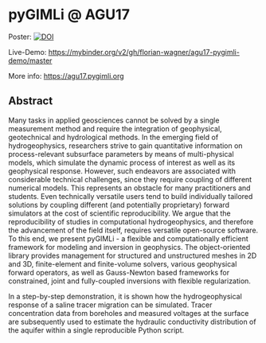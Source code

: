 # pyGIMLi @ AGU17

Poster: [![DOI](https://zenodo.org/badge/DOI/10.5281/zenodo.1095621.svg)](https://doi.org/10.5281/zenodo.1095621)

Live-Demo: https://mybinder.org/v2/gh/florian-wagner/agu17-pygimli-demo/master

More info: https://agu17.pygimli.org

## Abstract

Many tasks in applied geosciences cannot be solved by a single measurement method and require the integration of geophysical, geotechnical and hydrological methods. In the emerging field of hydrogeophysics, researchers strive to gain quantitative information on process-relevant subsurface parameters by means of multi-physical models, which simulate the dynamic process of interest as well as its geophysical response. However, such endeavors are associated with considerable technical challenges, since they require coupling of different numerical models. This represents an obstacle for many practitioners and students. Even technically versatile users tend to build individually tailored solutions by coupling different (and potentially proprietary) forward simulators at the cost of scientific reproducibility.
We argue that the reproducibility of studies in computational hydrogeophysics, and therefore the advancement of the field itself, requires versatile open-source software. To this end, we present pyGIMLi - a flexible and computationally efficient framework for modeling and inversion in geophysics. The object-oriented library provides management for structured and unstructured meshes in 2D and 3D, finite-element and finite-volume solvers, various geophysical forward operators, as well as Gauss-Newton based frameworks for constrained, joint and fully-coupled inversions with flexible regularization.

In a step-by-step demonstration, it is shown how the hydrogeophysical response of a saline tracer migration can be simulated. Tracer concentration data from boreholes and measured voltages at the surface are subsequently used to estimate the hydraulic conductivity distribution of the aquifer within a single reproducible Python script.

